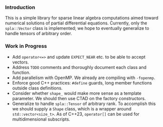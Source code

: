 ### Introduction
This is a simple library for sparse linear algebra computations aimed toward numerical solutions of partial differential equations. Currently, only the `spla::Vector` class is implemented; we hope to eventually generalize to handle tensors of arbitrary order.

### Work in Progress
* Add `operator<=>` and update `EXPECT_NEAR` etc. to be able to accept vectors.
* Address `TODO` comments and thoroughly document each class and function.
* Add parallelism with OpenMP. We already are compiling with `-fopenmp`.
* Enforce good C++ practices: `#define` guards, long member functions outside class definitions.
* Consider whether `shape_` would make more sense as a template parameter. We should then use CTAD on the factory constructors.
* Generalize to handle `spla::Tensor` of arbitrary rank. To accomplish this we should supply a `Shape` class, which is a wrapper around `std::vector<size_t>`. As of C++23, `operator[]` can be used for multidimensional subscripts.
